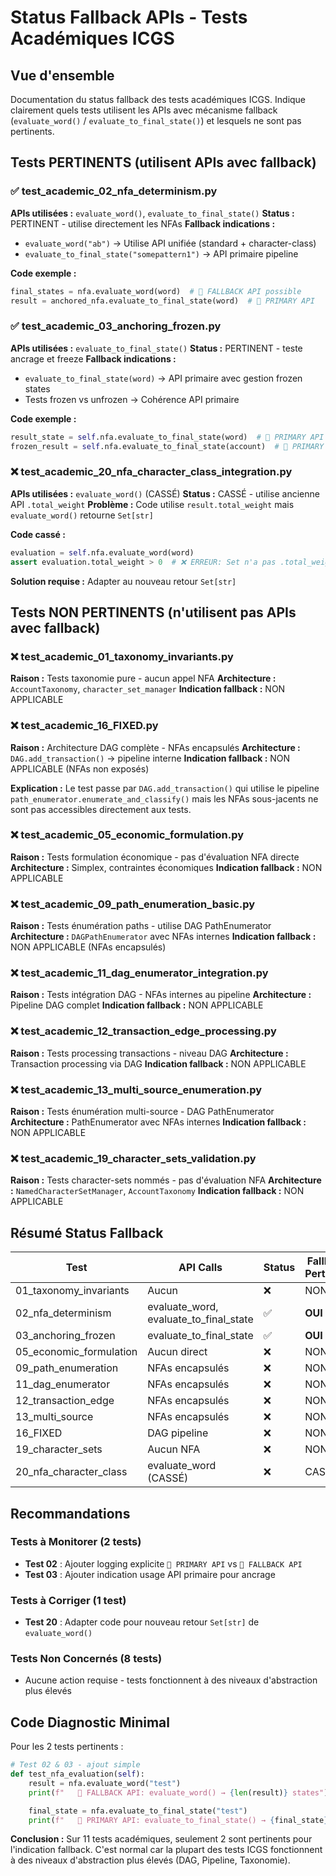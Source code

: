 # Status Fallback APIs - Tests Académiques ICGS

## Vue d'ensemble

Documentation du status fallback des tests académiques ICGS. Indique clairement quels tests utilisent les APIs avec mécanisme fallback (`evaluate_word()` / `evaluate_to_final_state()`) et lesquels ne sont pas pertinents.

## Tests PERTINENTS (utilisent APIs avec fallback)

### ✅ test_academic_02_nfa_determinism.py
**APIs utilisées :** `evaluate_word()`, `evaluate_to_final_state()`
**Status :** PERTINENT - utilise directement les NFAs
**Fallback indications :**
- `evaluate_word("ab")` → Utilise API unifiée (standard + character-class)
- `evaluate_to_final_state("somepattern1")` → API primaire pipeline

**Code exemple :**
```python
final_states = nfa.evaluate_word(word)  # 🔄 FALLBACK API possible
result = anchored_nfa.evaluate_to_final_state(word)  # 🎯 PRIMARY API
```

### ✅ test_academic_03_anchoring_frozen.py
**APIs utilisées :** `evaluate_to_final_state()`
**Status :** PERTINENT - teste ancrage et freeze
**Fallback indications :**
- `evaluate_to_final_state(word)` → API primaire avec gestion frozen states
- Tests frozen vs unfrozen → Cohérence API primaire

**Code exemple :**
```python
result_state = self.nfa.evaluate_to_final_state(word)  # 🎯 PRIMARY API
frozen_result = self.nfa.evaluate_to_final_state(account)  # 🎯 PRIMARY API (frozen)
```

### ❌ test_academic_20_nfa_character_class_integration.py
**APIs utilisées :** `evaluate_word()` (CASSÉ)
**Status :** CASSÉ - utilise ancienne API `.total_weight`
**Problème :** Code utilise `result.total_weight` mais `evaluate_word()` retourne `Set[str]`

**Code cassé :**
```python
evaluation = self.nfa.evaluate_word(word)
assert evaluation.total_weight > 0  # ❌ ERREUR: Set n'a pas .total_weight
```

**Solution requise :** Adapter au nouveau retour `Set[str]`

## Tests NON PERTINENTS (n'utilisent pas APIs avec fallback)

### ❌ test_academic_01_taxonomy_invariants.py
**Raison :** Tests taxonomie pure - aucun appel NFA
**Architecture :** `AccountTaxonomy`, `character_set_manager`
**Indication fallback :** NON APPLICABLE

### ❌ test_academic_16_FIXED.py
**Raison :** Architecture DAG complète - NFAs encapsulés
**Architecture :** `DAG.add_transaction()` → pipeline interne
**Indication fallback :** NON APPLICABLE (NFAs non exposés)

**Explication :** Le test passe par `DAG.add_transaction()` qui utilise le pipeline `path_enumerator.enumerate_and_classify()` mais les NFAs sous-jacents ne sont pas accessibles directement aux tests.

### ❌ test_academic_05_economic_formulation.py
**Raison :** Tests formulation économique - pas d'évaluation NFA directe
**Architecture :** Simplex, contraintes économiques
**Indication fallback :** NON APPLICABLE

### ❌ test_academic_09_path_enumeration_basic.py
**Raison :** Tests énumération paths - utilise DAG PathEnumerator
**Architecture :** `DAGPathEnumerator` avec NFAs internes
**Indication fallback :** NON APPLICABLE (NFAs encapsulés)

### ❌ test_academic_11_dag_enumerator_integration.py
**Raison :** Tests intégration DAG - NFAs internes au pipeline
**Architecture :** Pipeline DAG complet
**Indication fallback :** NON APPLICABLE

### ❌ test_academic_12_transaction_edge_processing.py
**Raison :** Tests processing transactions - niveau DAG
**Architecture :** Transaction processing via DAG
**Indication fallback :** NON APPLICABLE

### ❌ test_academic_13_multi_source_enumeration.py
**Raison :** Tests énumération multi-source - DAG PathEnumerator
**Architecture :** PathEnumerator avec NFAs internes
**Indication fallback :** NON APPLICABLE

### ❌ test_academic_19_character_sets_validation.py
**Raison :** Tests character-sets nommés - pas d'évaluation NFA
**Architecture :** `NamedCharacterSetManager`, `AccountTaxonomy`
**Indication fallback :** NON APPLICABLE

## Résumé Status Fallback

| Test | API Calls | Status | Fallback Pertinent |
|------|-----------|--------|-------------------|
| 01_taxonomy_invariants | Aucun | ❌ | NON |
| 02_nfa_determinism | evaluate_word, evaluate_to_final_state | ✅ | **OUI** |
| 03_anchoring_frozen | evaluate_to_final_state | ✅ | **OUI** |
| 05_economic_formulation | Aucun direct | ❌ | NON |
| 09_path_enumeration | NFAs encapsulés | ❌ | NON |
| 11_dag_enumerator | NFAs encapsulés | ❌ | NON |
| 12_transaction_edge | NFAs encapsulés | ❌ | NON |
| 13_multi_source | NFAs encapsulés | ❌ | NON |
| 16_FIXED | DAG pipeline | ❌ | NON |
| 19_character_sets | Aucun NFA | ❌ | NON |
| 20_nfa_character_class | evaluate_word (CASSÉ) | ❌ | CASSÉ |

## Recommandations

### Tests à Monitorer (2 tests)
- **Test 02** : Ajouter logging explicite `🎯 PRIMARY API` vs `🔄 FALLBACK API`
- **Test 03** : Ajouter indication usage API primaire pour ancrage

### Tests à Corriger (1 test)
- **Test 20** : Adapter code pour nouveau retour `Set[str]` de `evaluate_word()`

### Tests Non Concernés (8 tests)
- Aucune action requise - tests fonctionnent à des niveaux d'abstraction plus élevés

## Code Diagnostic Minimal

Pour les 2 tests pertinents :

```python
# Test 02 & 03 - ajout simple
def test_nfa_evaluation(self):
    result = nfa.evaluate_word("test")
    print(f"   🔄 FALLBACK API: evaluate_word() → {len(result)} states")

    final_state = nfa.evaluate_to_final_state("test")
    print(f"   🎯 PRIMARY API: evaluate_to_final_state() → {final_state}")
```

**Conclusion :** Sur 11 tests académiques, seulement 2 sont pertinents pour l'indication fallback. C'est normal car la plupart des tests ICGS fonctionnent à des niveaux d'abstraction plus élevés (DAG, Pipeline, Taxonomie).